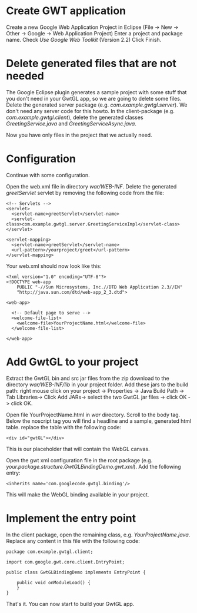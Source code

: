 # Create GWT application #

Create a new Google Web Application Project in Eclipse (File -> New -> Other -> Google -> Web Application Project)
Enter a project and package name.
Check _Use Google Web Toolkit_ (Version 2.2)
Click Finish.

# Delete generated files that are not needed #

The Google Eclipse plugin generates a sample project with some stuff that you don't need in your GwtGL app, so we are going to delete some files.
Delete the generated server package (e.g. _com.example.gwtgl.server_). We don't need any server code for this howto.
In the client-package (e.g. _com.example.gwtgl.client_), delete the generated classes _GreetingService.java_ and _GreetingServiceAsync.java_.

Now you have only files in the project that we actually need.

# Configuration #
Continue with some configuration.

Open the web.xml file in directory _war/WEB-INF_. Delete the generated _greetServlet_ servlet by removing the following code from the file:
```
<!-- Servlets -->
<servlet>
  <servlet-name>greetServlet</servlet-name>
  <servlet-class>com.example.gwtgl.server.GreetingServiceImpl</servlet-class>
</servlet>
  
<servlet-mapping>
  <servlet-name>greetServlet</servlet-name>
  <url-pattern>/yourproject/greet</url-pattern>
</servlet-mapping>
```

Your web.xml should now look like this:
```
<?xml version="1.0" encoding="UTF-8"?>
<!DOCTYPE web-app
    PUBLIC "-//Sun Microsystems, Inc.//DTD Web Application 2.3//EN"
    "http://java.sun.com/dtd/web-app_2_3.dtd">

<web-app>
  
  <!-- Default page to serve -->
  <welcome-file-list>
    <welcome-file>YourProjectName.html</welcome-file>
  </welcome-file-list>

</web-app>
```

# Add GwtGL to your project #

Extract the GwtGL bin and src jar files from the zip download to the directory _war/WEB-INF/lib_ in your project folder. Add these jars to the build path: right mouse click on your
project -> Properties -> Java Build Path -> Tab Libraries-> Click Add JARs-> select the two GwtGL jar files -> click OK -> click OK.

Open file YourProjectName.html in _war_ directory.
Scroll to the body tag. Below the noscript tag you will find a headline and a sample, generated html table. replace the table with the following code:
```
<div id="gwtGL"></div>
```
This is our placeholder that will contain the WebGL canvas.

Open the gwt xml configuration file in the root package (e.g. _your.package.structure.GwtGLBindingDemo.gwt.xml_).
Add the following entry:
```
<inherits name='com.googlecode.gwtgl.binding'/>
```
This will make the WebGL binding available in your project.

# Implement the entry point #

In the client package, open the remaining class, e.g. _YourProjectName.java_.
Replace any content in this file with the following code:
```
package com.example.gwtgl.client;

import com.google.gwt.core.client.EntryPoint;

public class GwtGLBindingDemo implements EntryPoint {
	
	public void onModuleLoad() {
	}
}
```

That's it. You can now start to build your GwtGL app.
